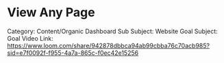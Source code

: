# View Any Page

Category: Content/Organic Dashboard
Sub Subject: Website Goal
Subject: Goal
Video Link: https://www.loom.com/share/942878dbbca94ab99cbba76c70acb985?sid=e7f0092f-f955-4a7a-865c-f0ec42e15256